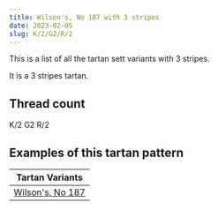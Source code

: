```yaml
---
title: Wilson's, No 187 with 3 stripes
date: 2023-02-05
slug: K/2/G2/R/2
---
```

This is a list of all the tartan sett variants with 3 stripes.

It is a 3 stripes tartan.


## Thread count
K/2 G2 R/2

## Examples of this tartan pattern

| Tartan Variants |
|---------------|
| [Wilson's, No 187](/variants/k/2/g2/r/2-g008000-k000000-rc00000)||

